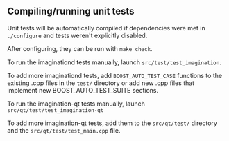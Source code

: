 Compiling/running unit tests
------------------------------------

Unit tests will be automatically compiled if dependencies were met in `./configure`
and tests weren't explicitly disabled.

After configuring, they can be run with `make check`.

To run the imaginationd tests manually, launch `src/test/test_imagination`.

To add more imaginationd tests, add `BOOST_AUTO_TEST_CASE` functions to the existing
.cpp files in the `test/` directory or add new .cpp files that
implement new BOOST_AUTO_TEST_SUITE sections.

To run the imagination-qt tests manually, launch `src/qt/test/test_imagination-qt`

To add more imagination-qt tests, add them to the `src/qt/test/` directory and
the `src/qt/test/test_main.cpp` file.
